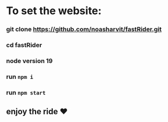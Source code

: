 # To set the website:

### git clone https://github.com/noasharvit/fastRider.git
### cd fastRider
### node version 19
### run `npm i`
### run `npm start`
 ## enjoy the ride ❤️
